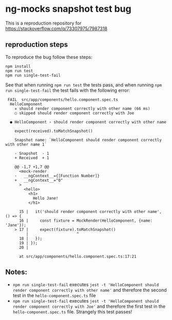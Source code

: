 # ng-mocks snapshot test bug
This is a reproduction repository for https://stackoverflow.com/q/73307975/7987318

## reproduction steps
To reproduce the bug follow these steps:
```
npm install
npm run test
npm run single-test-fail
```

See that when running `npm run test` the tests pass, and when running `npm run single-test-fail` the test fails with the following error:
```
 FAIL  src/app/components/hello.component.spec.ts
  HelloComponent
    ✕ should render component correctly with other name (66 ms)
    ○ skipped should render component correctly with Joe

  ● HelloComponent › should render component correctly with other name

    expect(received).toMatchSnapshot()

    Snapshot name: `HelloComponent should render component correctly with other name 1`

    - Snapshot  - 1
    + Received  + 1

    @@ -1,7 +1,7 @@
      <mock-render
    -   __ngContext__={[Function Number]}
    +   __ngContext__="0"
      >
        <hello>
          <h1>
            Hello Jane!
          </h1>

      15 |   it('should render component correctly with other name', () => {
      16 |     const fixture = MockRender(HelloComponent, {name: 'Jane'});
    > 17 |     expect(fixture).toMatchSnapshot()
         |                     ^
      18 |   });
      19 | });
      20 |

      at src/app/components/hello.component.spec.ts:17:21
```
## Notes:
- `npm run single-test-fail` executes `jest -t 'HelloComponent should render component correctly with other name'` and therefore the second test in the `hello-component.spec.ts` file
- `npm run single-test-fail` executes `jest -t 'HelloComponent should render component correctly with Joe'` and therefore the first test in the `hello-component.spec.ts` file. Strangely this test passes!
